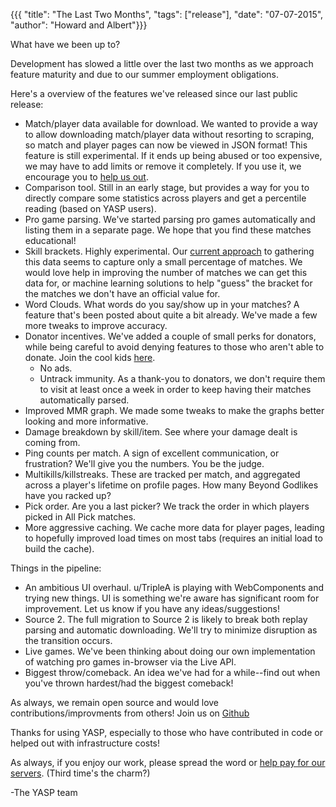 {{{ "title": "The Last Two Months", "tags": ["release"], "date": "07-07-2015", "author": "Howard and Albert"}}}

What have we been up to?

<!--more-->

Development has slowed a little over the last two months as we approach feature maturity and due to our summer employment obligations.

Here's a overview of the features we've released since our last public release:
* Match/player data available for download.  We wanted to provide a way to allow downloading match/player data without resorting to scraping, so match and player pages can now be viewed in JSON format! This feature is still experimental.  If it ends up being abused or too expensive, we may have to add limits or remove it completely. If you use it, we encourage you to [help us out](http://yasp.co/carry).
* Comparison tool.  Still in an early stage, but provides a way for you to directly compare some statistics across players and get a percentile reading (based on YASP users).
* Pro game parsing.  We've started parsing pro games automatically and listing them in a separate page.  We hope that you find these matches educational!
* Skill brackets.  Highly experimental.  Our [current approach](https://github.com/yasp-dota/yasp/issues/299) to gathering this data seems to capture only a small percentage of matches.  We would love help in improving the number of matches we can get this data for, or machine learning solutions to help "guess" the bracket for the matches we don't have an official value for.
* Word Clouds.  What words do you say/show up in your matches?  A feature that's been posted about quite a bit already.  We've made a few more tweaks to improve accuracy.
* Donator incentives.  We've added a couple of small perks for donators, while being careful to avoid denying features to those who aren't able to donate. Join the cool kids [here](http://yasp.co/carry).
  * No ads.
  * Untrack immunity.  As a thank-you to donators, we don't require them to visit at least once a week in order to keep having their matches automatically parsed.
* Improved MMR graph.  We made some tweaks to make the graphs better looking and more informative.
* Damage breakdown by skill/item.  See where your damage dealt is coming from.
* Ping counts per match.  A sign of excellent communication, or frustration?  We'll give you the numbers. You be the judge.
* Multikills/killstreaks.  These are tracked per match, and aggregated across a player's lifetime on profile pages.  How many Beyond Godlikes have you racked up?
* Pick order.  Are you a last picker?  We track the order in which players picked in All Pick matches.
* More aggressive caching.  We cache more data for player pages, leading to hopefully improved load times on most tabs (requires an initial load to build the cache).

Things in the pipeline:
* An ambitious UI overhaul.  u/TripleA is playing with WebComponents and trying new things.  UI is something we're aware has significant room for improvement. Let us know if you have any ideas/suggestions!
* Source 2.  The full migration to Source 2 is likely to break both replay parsing and automatic downloading.  We'll try to minimize disruption as the transition occurs.
* Live games.  We've been thinking about doing our own implementation of watching pro games in-browser via the Live API.  
* Biggest throw/comeback.  An idea we've had for a while--find out when you've thrown hardest/had the biggest comeback!

As always, we remain open source and would love contributions/improvments from others! Join us on [Github](https://github.com/yasp-dota/yasp)

Thanks for using YASP, especially to those who have contributed in code or helped out with infrastructure costs!

As always, if you enjoy our work, please spread the word or [help pay for our servers](http://yasp.co/carry). (Third time's the charm?)

-The YASP team